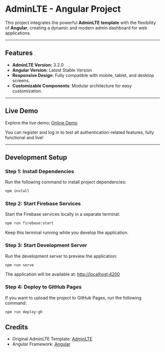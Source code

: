 # AdminLTE - Angular Project

This project integrates the powerful **AdminLTE template** with the flexibility of **Angular**, creating a dynamic and modern admin dashboard for web applications.

---

## Features
- **AdminLTE Version:** 3.2.0
- **Angular Version:** Latest Stable Version
- **Responsive Design**: Fully compatible with mobile, tablet, and desktop screens.
- **Customizable Components**: Modular architecture for easy customization.

---

## Live Demo
Explore the live demo:
[Online Demo](https://devfaisalkhan.github.io/adminlte-angular-dashboard/admin/dashboard)

You can register and log in to test all authentication-related features, fully functional and live!

---

## Development Setup

### Step 1: Install Dependencies
Run the following command to install project dependencies:

```bash
npm install
```

### Step 2: Start Firebase Services
Start the Firebase services locally in a separate terminal:

```bash
npm run firebase:start
```

Keep this terminal running while you develop the application.

### Step 3: Start Development Server
Run the development server to preview the application:

```bash
npm run serve
```

The application will be available at:
[http://localhost:4200](http://localhost:4200)

### Step 4: Deploy to GitHub Pages
If you want to upload the project to GitHub Pages, run the following command:

```bash
npm run deploy:gh
```


## Credits
- Original AdminLTE Template: [AdminLTE](https://adminlte.io/)
- Angular Framework: [Angular](https://angular.io/)
